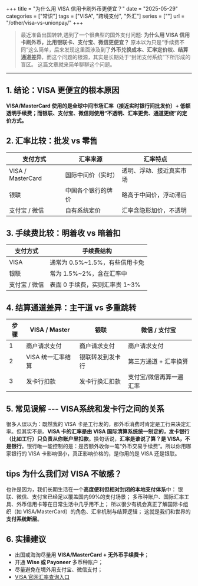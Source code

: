 +++
title = "为什么用 VISA 信用卡刷外币更便宜？"
date = "2025-05-29"
categories = ["常识"]
tags = ["VISA", "跨境支付", "外汇"]
series = [""]
url = "/other/visa-vs-unionpay/"
+++

> 最近准备出国转转,遇到了一个很典型的国外支付问题: **为什么用 VISA 信用卡刷外币，比用银联卡、支付宝、微信更便宜？**
原本以为只是“手续费不同”这么简单，后来发现这里面涉及到了**外币兑换成本、汇率定价权、结算通道差异**，而这个问题的根源，其实是长期处于“封闭支付系统”下所形成的盲区。
这篇文章就来简单聊聊这个问题。

---

## 1. 结论：VISA 更便宜的根本原因

**VISA/MasterCard 使用的是全球中间市场汇率（接近实时银行间批发价）+ 低额透明手续费；而银联、支付宝、微信则使用“不透明、汇率更贵、通道更绕”的定价方式。**


## 2. 汇率比较：批发 vs 零售

| 支付方式 | 汇率来源 | 汇率特点 |
|----------|----------|-----------|
| VISA / MasterCard | 国际中间价（实时） | 透明、浮动、接近真实市场 |
| 银联 | 中国各个银行的牌价 | 略高于中间价，浮动滞后 |
| 支付宝 / 微信 | 自有系统定价 | 汇率含隐形加价，不透明 |


## 3. 手续费比较：明着收 vs 暗着扣

| 支付方式 | 手续费结构 | 
|----------|-------------|
| VISA | 通常为 0.5%~1.5%，有些信用卡免 | 
| 银联 | 常为 1.5%~2%，含在汇率中 | 
| 支付宝 / 微信 | 表面 0 手续费，实则汇率贵 1~3% | 


## 4. 结算通道差异：主干道 vs 多重跳转

| 步骤 | VISA / Master | 银联 | 微信 / 支付宝 |
|------|---------------|-------|----------------|
| 1 | 商户请求支付 | 商户请求支付 | 商户请求支付 |
| 2 | VISA 统一汇率结算 | 银联转发到发卡行 | 第三方通道 + 汇率换算 |
| 3 | 发卡行扣款 | 发卡行换汇扣款 | 支付宝/微信再算一遍汇率 |


## 5. 常见误解 --- VISA系统和发卡行之间的关系

很多人误以为：既然我的 VISA 卡是工行发的，那外币消费时肯定是工行来决定汇率。但其实不是。**VISA 卡的汇率是由 VISA 国际清算系统统一制定的，发卡银行（比如工行）只负责从你账户里扣款**。换句话说，**汇率是谁说了算？是 VISA，不是银行**。银行唯一能控制的是：是否额外收你一笔“外币交易手续费”。所以你用哪家银行的 VISA 卡影响很小，真正影响价格的，是你用的是 VISA 还是银联。


## tips 为什么我们对 VISA 不敏感？

也许是因为，我们长期生活在一个**高度便利但相对封闭的本地支付体系**中：
银联、微信、支付宝已经足以覆盖国内99%的支付场景；
多币种账户、国际汇率工具、外币信用卡等在日常生活中几乎用不上；
所以很少有机会真正了解国际卡组织（如 VISA/MasterCard）的角色、汇率机制与结算逻辑；
这就是我们和世界的**支付系统断层**。


## 6. 实操建议

- 出国或海淘尽量用 **VISA/MasterCard + 无外币手续费卡**；
- 开通 **Wise 或 Payoneer** 多币种账户；
- 尽量避免在境外用支付宝、微信支付；
- [VISA 官网汇率查询入口](https://www.visa.com.hk/support/consumer/travel-support/exchange-rate-calculator.html)



